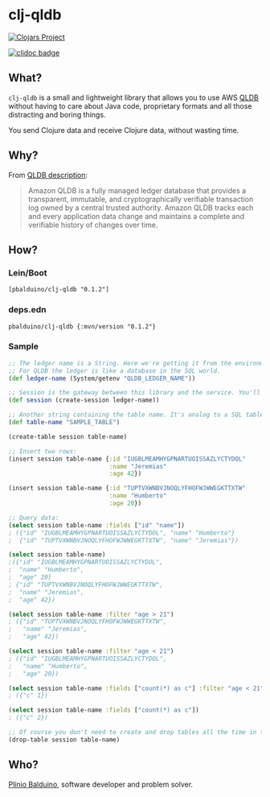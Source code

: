 # clj-qldb

[![Clojars Project](https://img.shields.io/clojars/v/pbalduino/clj-qldb.svg)](https://clojars.org/pbalduino/clj-qldb)

[![cljdoc badge](https://cljdoc.org/badge/pbalduino/clj-qldb)](https://cljdoc.org/d/pbalduino/clj-qldb/CURRENT)

## What?
`clj-qldb` is a small and lightweight library that allows you to use AWS [QLDB](https://aws.amazon.com/qldb/) without having to care about Java code, proprietary formats and all those distracting and boring things.

You send Clojure data and receive Clojure data, without wasting time.

## Why?

From [QLDB description](https://aws.amazon.com/qldb/):

> Amazon QLDB is a fully managed ledger database that provides a transparent, immutable, and cryptographically verifiable transaction log ‎owned by a central trusted authority. Amazon QLDB tracks each and every application data change and maintains a complete and verifiable history of changes over time.

## How?

### Lein/Boot
```
[pbalduino/clj-qldb "0.1.2"]
```

### deps.edn
```
pbalduino/clj-qldb {:mvn/version "0.1.2"}
```

### Sample

```clojure
;; The ledger name is a String. Here we're getting it from the environment.
;; For QLDB the ledger is like a database in the SQL world.
(def ledger-name (System/getenv "QLDB_LEDGER_NAME"))

;; Session is the gateway between this library and the service. You'll use it all the time.
(def session (create-session ledger-name))

;; Another string containing the table name. It's analog to a SQL table.
(def table-name "SAMPLE_TABLE")

(create-table session table-name)

;; Insert two rows:
(insert session table-name {:id "IUGBLMEAMHYGPNARTUOISSAZLYCTYDOL"
                            :name "Jeremias"
                            :age 42})

(insert session table-name {:id "TUPTVXWNBVJNOQLYFHOFWJWWEGKTTXTW"
                            :name "Humberto"
                            :age 20})

;; Query data:
(select session table-name :fields ["id" "name"])
; ({"id" "IUGBLMEAMHYGPNARTUOISSAZLYCTYDOL", "name" "Humberto"}
;  {"id" "TUPTVXWNBVJNOQLYFHOFWJWWEGKTTXTW", "name" "Jeremias"})

(select session table-name)
;({"id" "IUGBLMEAMHYGPNARTUOISSAZLYCTYDOL",
;  "name" "Humberto",
;  "age" 20}
; {"id" "TUPTVXWNBVJNOQLYFHOFWJWWEGKTTXTW",
;  "name" "Jeremias",
;  "age" 42})

(select session table-name :filter "age > 21")
; ({"id" "TUPTVXWNBVJNOQLYFHOFWJWWEGKTTXTW",
;   "name" "Jeremias",
;   "age" 42})

(select session table-name :filter "age < 21")
; ({"id" "IUGBLMEAMHYGPNARTUOISSAZLYCTYDOL",
;   "name" "Humberto",
;   "age" 20})

(select session table-name :fields ["count(*) as c"] :filter "age < 21")
; ({"c" 1})

(select session table-name :fields ["count(*) as c"])
; ({"c" 2})

;; Of course you don't need to create and drop tables all the time in the real world
(drop-table session table-name)
```

## Who?
[Plínio Balduino](https://github.com/pbalduino), software developer and problem solver.
